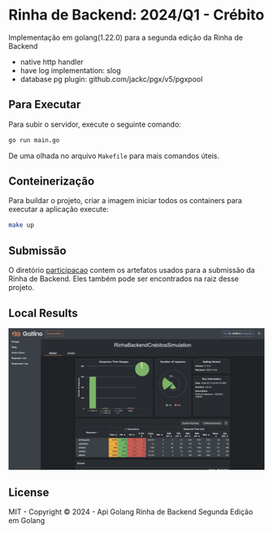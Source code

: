 # Rinha de Backend: 2024/Q1 - Crébito

Implementação em golang(1.22.0) para a segunda edição da Rinha de Backend 
- native http handler
- have log implementation: slog
- database pg plugin: github.com/jackc/pgx/v5/pgxpool 

## Para Executar

Para subir o servidor, execute o seguinte comando:
```sh 
go run main.go    
```

De uma olhada no arquivo `Makefile` para mais comandos úteis.

## Conteinerização
Para buildar o projeto, criar a imagem iniciar todos os containers para executar a aplicação execute:
```sh 
make up    
```

## Submissão

O diretório [participacao](https://github.com/Gilmardealcantara/rinha-de-backend-2024-q1/tree/main/participantes/gilmardealcantara) 
contem os artefatos usados para a submissão da Rinha de Backend. Eles também pode ser encontrados na raiz desse projeto.


## Local Results
![local results](./assets/gatling.png)


## License

MIT - Copyright © 2024 - Api Golang Rinha de Backend Segunda Edição em Golang

